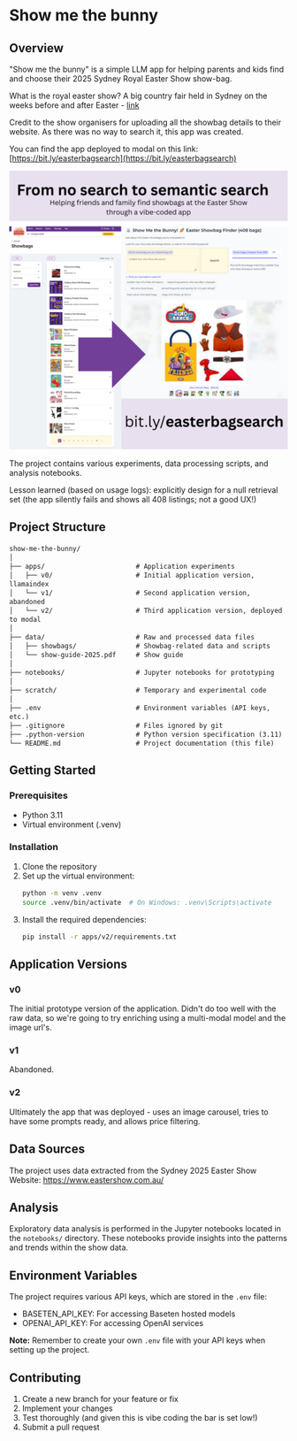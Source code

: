 # Show me the bunny

## Overview
"Show me the bunny" is a simple LLM app for helping parents and kids find and choose their 2025 Sydney Royal Easter Show show-bag. 

What is the royal easter show? A big country fair held in Sydney on the weeks before and after Easter - [link](https://www.eastershow.com.au/)

Credit to the show organisers for uploading all the showbag details to their website. As there was no way to search it, this app was created.

You can find the app deployed to modal on this link: [https://bit.ly/easterbagsearch](https://bit.ly/easterbagsearch)

![Easter Bag Search App Screenshot](./easterbagsearch.png)

The project contains various experiments, data processing scripts, and analysis notebooks.

Lesson learned (based on usage logs): explicitly design for a null retrieval set (the app silently fails and shows all 408 listings; not a good UX!) 

## Project Structure
```
show-me-the-bunny/
│
├── apps/                       # Application experiments
│   ├── v0/                     # Initial application version, llamaindex
│   └── v1/                     # Second application version, abandoned
│   └── v2/                     # Third application version, deployed to modal
│
├── data/                       # Raw and processed data files
│   ├── showbags/               # Showbag-related data and scripts
│   └── show-guide-2025.pdf     # Show guide
│
├── notebooks/                  # Jupyter notebooks for prototyping
│
├── scratch/                    # Temporary and experimental code
│
├── .env                        # Environment variables (API keys, etc.)
├── .gitignore                  # Files ignored by git
├── .python-version             # Python version specification (3.11)
└── README.md                   # Project documentation (this file)
```

## Getting Started

### Prerequisites
- Python 3.11
- Virtual environment (.venv)

### Installation
1. Clone the repository
2. Set up the virtual environment:
   ```bash
   python -m venv .venv
   source .venv/bin/activate  # On Windows: .venv\Scripts\activate
   ```
3. Install the required dependencies:
   ```bash
   pip install -r apps/v2/requirements.txt
   ```

## Application Versions

### v0
The initial prototype version of the application. Didn't do too well with the raw data, so we're going to try enriching using a multi-modal model and the image url's. 

### v1
Abandoned.

### v2
Ultimately the app that was deployed - uses an image carousel, tries to have some prompts ready, and allows price filtering.

## Data Sources
The project uses data extracted from the Sydney 2025 Easter Show Website: https://www.eastershow.com.au/

## Analysis
Exploratory data analysis is performed in the Jupyter notebooks located in the `notebooks/` directory. These notebooks provide insights into the patterns and trends within the show data.

## Environment Variables
The project requires various API keys, which are stored in the `.env` file:
- BASETEN_API_KEY: For accessing Baseten hosted models
- OPENAI_API_KEY: For accessing OpenAI services

**Note:** Remember to create your own `.env` file with your API keys when setting up the project.

## Contributing
1. Create a new branch for your feature or fix
2. Implement your changes
3. Test thoroughly (and given this is vibe coding the bar is set low!)
4. Submit a pull request
